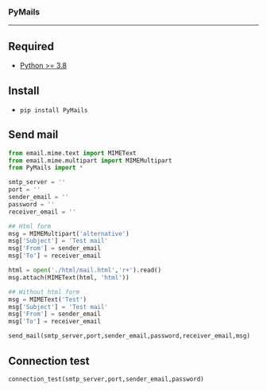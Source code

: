 ### PyMails
---
## Required
* [Python >= 3.8][link1]
## Install
* ``` pip install PyMails ```

## Send mail 
```python
from email.mime.text import MIMEText
from email.mime.multipart import MIMEMultipart
from PyMails import *

smtp_server = '' 
port = ''
sender_email = ''
password = ''
receiver_email = ''

## Html form
msg = MIMEMultipart('alternative')
msg['Subject'] = 'Test mail'
msg['From'] = sender_email
msg['To'] = receiver_email

html = open('./html/mail.html','r+').read()
msg.attach(MIMEText(html, 'html'))

## Without html form
msg = MIMEText('Test')
msg['Subject'] = 'Test mail'
msg['From'] = sender_email
msg['To'] = receiver_email

send_mail(smtp_server,port,sender_email,password,receiver_email,msg)
```
## Connection test
```python
connection_test(smtp_server,port,sender_email,password)
```

[link1]: https://www.python.org/

